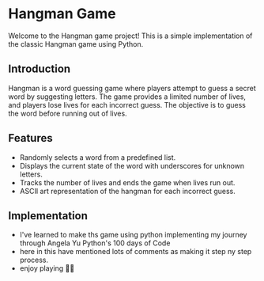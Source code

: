 # Hangman Game

Welcome to the Hangman game project! This is a simple implementation of the classic Hangman game using Python.

## Introduction

Hangman is a word guessing game where players attempt to guess a secret word by suggesting letters. The game provides a limited number of lives, and players lose lives for each incorrect guess. The objective is to guess the word before running out of lives.

## Features

- Randomly selects a word from a predefined list.
- Displays the current state of the word with underscores for unknown letters.
- Tracks the number of lives and ends the game when lives run out.
- ASCII art representation of the hangman for each incorrect guess.

## Implementation
- I've learned to make ths game using python implementing my journey through Angela Yu Python's 100 days of Code
- here in this have mentioned lots of comments as making it step ny step process.
- enjoy playing 🙌😁  
